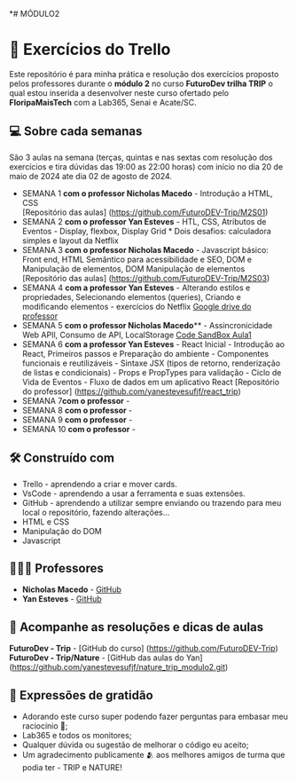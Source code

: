 *# MÓDULO2

# 🚦 Exercícios do Trello

Este repositório é para minha prática e resolução dos exercícios proposto pelos professores durante o **módulo 2** no curso **FuturoDev trilha TRIP** o qual estou inserida a desenvolver neste curso ofertado pelo **FloripaMaisTech** com a Lab365, Senai e Acate/SC.


## 💻 Sobre cada semanas

São 3 aulas na semana (terças, quintas e nas sextas com resolução dos exercícios e tira dúvidas das 19:00 as 22:00 horas) com início no dia 20 de maio de 2024 ate dia 02 de agosto de 2024.

* SEMANA 1 **com o professor Nicholas Macedo**
       - Introdução a HTML, CSS      
       [Repositório das aulas] (https://github.com/FuturoDEV-Trip/M2S01)
* SEMANA 2 **com o professor Yan Esteves**
       - HTL, CSS, Atributos de Eventos
       - Display, flexbox, Display Grid
       * Dois desafios: calculadora simples e layout da Netflix
* SEMANA 3 **com o professor Nicholas Macedo**
       - Javascript básico: Front end, HTML Semântico para acessibilidade e SEO, DOM e Manipulação de elementos, DOM Manipulação de elementos
       [Repositório das aulas] (https://github.com/FuturoDEV-Trip/M2S03)
* SEMANA 4 **com a professor Yan Esteves**
       - Alterando estilos e propriedades, Selecionando elementos (queries), Criando e modificando elementos - exercícios do Netflix
       [Google drive do professor](https://drive.google.com/drive/folders/1Jc7Ly2QPKqCefpoqw5PdalY12kEExJ71)
* SEMANA 5 **com o professor Nicholas Macedo****
       - Assincronicidade Web APIl, Consumo de API, LocalStorage
       [Code SandBox Aula1](https://codesandbox.io/p/devbox/r2wp4z?migrateFrom=dmcxk2&layout=%257B%2522sidebarPanel%2522%253A%2522EXPLORER%2522%252C%2522rootPanelGroup%2522%253A%257B%2522direction%2522%253A%2522horizontal%2522%252C%2522contentType%2522%253A%2522UNKNOWN%2522%252C%2522type%2522%253A%2522PANEL_GROUP%2522%252C%2522id%2522%253A%2522ROOT_LAYOUT%2522%252C%2522panels%2522%253A%255B%257B%2522type%2522%253A%2522PANEL_GROUP%2522%252C%2522contentType%2522%253A%2522UNKNOWN%2522%252C%2522direction%2522%253A%2522vertical)
* SEMANA 6 **com a professor Yan Esteves**
       - React Inicial
       - Introdução ao React, Primeiros passos e Preparação do ambiente
       - Componentes funcionais e reutilizáveis
       - Sintaxe JSX (tipos de retorno, renderização de listas e condicionais)
       - Props e PropTypes para validação
       - Ciclo de Vida de Eventos
       - Fluxo de dados em um aplicativo React
       [Repositório do professor] (https://github.com/yanestevesufjf/react_trip)
* SEMANA 7**com o professor**
       - 
* SEMANA 8 **com o professor**
       - 
* SEMANA 9 **com o professor** 
       - 
* SEMANA 10 **com o professor** 
       - 


## 🛠️ Construído com

- Trello - aprendendo a criar e mover cards.
- VsCode - aprendendo a usar a ferramenta e suas extensões.
- GitHub - aprendendo a utilizar sempre enviando ou trazendo para meu local o repositório, fazendo alterações...
- HTML e CSS
- Manipulação do DOM
- Javascript
  

## 🧑🏻‍🏫 Professores

* **Nicholas Macedo** - [GitHub](https://github.com/nicholasmacedoo)
* **Yan Esteves** - [GitHub](https://github.com/yanestevesufjf)

## 📄 Acompanhe as resoluções e dicas de aulas

**FuturoDev - Trip** - [GitHub do curso] (https://github.com/FuturoDEV-Trip)
**FuturoDev - Trip/Nature** - [GitHub das aulas do Yan] (https://github.com/yanestevesufjf/nature_trip_modulo2.git)


## 🎁 Expressões de gratidão

* Adorando este curso super podendo fazer perguntas para embasar meu raciocínio 📢;
* Lab365 e todos os monitores;
* Qualquer dúvida ou sugestão de melhorar o código eu aceito;
* Um agradecimento publicamente 🫂 aos melhores amigos de turma que podia ter - TRIP e NATURE!
